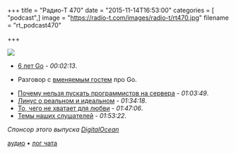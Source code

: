 +++
title = "Радио-Т 470"
date = "2015-11-14T16:53:00"
categories = [ "podcast",]
image = "https://radio-t.com/images/radio-t/rt470.jpg"
filename = "rt_podcast470"

+++

![](https://radio-t.com/images/radio-t/rt470.jpg)

- [6 лет Go](http://blog.golang.org/6years) - *00:02:13*.
* Разговор с [вменяемым гостем](http://nodir.io) про Go.
- [Почему нельзя пускать программистов на сервера](http://habrahabr.ru/company/dataart/blog/270677/) - *01:03:49*.
- [Линус о реальном и идеальном](http://www.datacenterknowledge.com/archives/2015/11/09/linus-torvalds-perfect-security-in-linux-is-impossible/) - *01:34:18*.
- [То, чего не хватает для любви](http://thenextweb.com/insider/2015/11/14/review-satechis-usb-c-3-in-1-combo-for-macbook-is-the-hub-youre-looking-for/) - *01:47:06*.
- [Темы наших слушателей](https://radio-t.com/p/2015/11/10/prep-470/) - *01:53:22*.

_Спонсор этого выпуска [DigitalOcean](https://do.co/radiot)_

[аудио](https://cdn.radio-t.com/rt_podcast470.mp3) • [лог чата](http://chat.radio-t.com/logs/radio-t-470.html)
<audio src="https://cdn.radio-t.com/rt_podcast470.mp3" preload="none"></audio>
